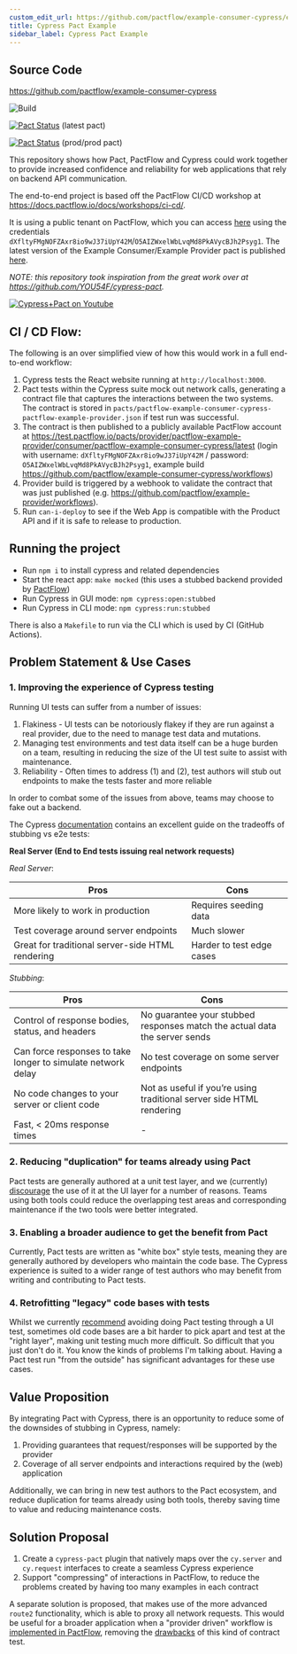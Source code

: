 ```yaml
---
custom_edit_url: https://github.com/pactflow/example-consumer-cypress/edit/master/README.md
title: Cypress Pact Example
sidebar_label: Cypress Pact Example
---
```


<!-- This file has been synced from the pactflow/example-consumer-cypress repository. Please do not edit it directly. The URL of the source file can be found in the custom_edit_url value above -->

## Source Code

https://github.com/pactflow/example-consumer-cypress


![Build](https://github.com/pactflow/example-consumer-cypress/workflows/Build/badge.svg)

[![Pact Status](https://test.pactflow.io/pacts/provider/pactflow-example-provider/consumer/pactflow-example-consumer-cypress/latest/badge.svg)](https://test.pactflow.io/pacts/provider/pactflow-example-provider/consumer/pactflow-example-consumer-cypress/latest) (latest pact)

[![Pact Status](https://test.pactflow.io/pacts/provider/pactflow-example-provider/consumer/pactflow-example-consumer-cypress/latest/prod/badge.svg)](https://test.pactflow.io/pacts/provider/pactflow-example-provider/consumer/pactflow-example-consumer-cypress/latest/prod) (prod/prod pact)

This repository shows how Pact, PactFlow and Cypress could work together to provide increased confidence and reliability for web applications that rely on backend API communication.

The end-to-end project is based off the PactFlow CI/CD workshop at https://docs.pactflow.io/docs/workshops/ci-cd/.

It is using a public tenant on PactFlow, which you can access [here](https://test.pactflow.io/) using the credentials `dXfltyFMgNOFZAxr8io9wJ37iUpY42M`/`O5AIZWxelWbLvqMd8PkAVycBJh2Psyg1`. The latest version of the Example Consumer/Example Provider pact is published [here](https://test.pactflow.io/pacts/provider/pactflow-example-provider/consumer/pactflow-example-consumer-cypress/latest).

_NOTE: this repository took inspiration from the great work over at https://github.com/YOU54F/cypress-pact._

[![Cypress+Pact on Youtube](https://img.youtube.com/vi/jTuuYMFJBBQ/0.jpg)](https://youtu.be/jTuuYMFJBBQ)

## CI / CD Flow:

The following is an over simplified view of how this would work in a full end-to-end workflow:

1. Cypress tests the React website running at `http://localhost:3000`.
1. Pact tests within the Cypress suite mock out network calls, generating a contract file that captures the interactions between the two systems. The contract is stored in `pacts/pactflow-example-consumer-cypress-pactflow-example-provider.json` if test run was successful.
2. The contract is then published to a publicly available PactFlow account at https://test.pactflow.io/pacts/provider/pactflow-example-provider/consumer/pactflow-example-consumer-cypress/latest (login with username: `dXfltyFMgNOFZAxr8io9wJ37iUpY42M` / password: `O5AIZWxelWbLvqMd8PkAVycBJh2Psyg1`, example build https://github.com/pactflow/example-consumer-cypress/workflows)
3. Provider build is triggered by a webhook to validate the contract that was just published (e.g. https://github.com/pactflow/example-provider/workflows).
4. Run `can-i-deploy` to see if the Web App is compatible with the Product API and if it is safe to release to production.

## Running the project

- Run `npm i` to install cypress and related dependencies
- Start the react app: `make mocked` (this uses a stubbed backend provided by [PactFlow](https://pactflow.io/features))
- Run Cypress in GUI mode: `npm cypress:open:stubbed`
- Run Cypress in CLI mode: `npm cypress:run:stubbed`

There is also a `Makefile` to run via the CLI which is used by CI (GitHub Actions).

## Problem Statement & Use Cases

### 1. Improving the experience of Cypress testing

Running UI tests can suffer from a number of issues:

1. Flakiness - UI tests can be notoriously flakey if they are run against a real provider, due to the need to manage test data and mutations.
1. Managing test environments and test data itself can be a huge burden on a team, resulting in reducing the size of the UI test suite to assist with maintenance.
1. Reliability - Often times to address (1) and (2), test authors will stub out endpoints to make the tests faster and more reliable

In order to combat some of the issues from above, teams may choose to fake out a backend.

The Cypress [documentation](https://docs.cypress.io/guides/guides/network-requests.html#Testing-Strategies) contains an excellent guide on the tradeoffs of stubbing vs e2e tests:

**Real Server (End to End tests issuing real network requests)**

_Real Server_:

| Pros                                             | Cons                      |
| ------------------------------------------------ | ------------------------- |
| More likely to work in production                | Requires seeding data     |
| Test coverage around server endpoints            | Much slower               |
| Great for traditional server-side HTML rendering | Harder to test edge cases |

_Stubbing_:

| Pros                                                         | Cons                                                                       |
| ------------------------------------------------------------ | -------------------------------------------------------------------------- |
| Control of response bodies, status, and headers              | No guarantee your stubbed responses match the actual data the server sends |
| Can force responses to take longer to simulate network delay | No test coverage on some server endpoints                                  |
| No code changes to your server or client code                | Not as useful if you’re using traditional server side HTML rendering       |
| Fast, < 20ms response times                                  | -                                                                          |

### 2. Reducing "duplication" for teams already using Pact

Pact tests are generally authored at a unit test layer, and we (currently) [discourage](https://docs.pact.io/consumer/#avoid-using-pact-for-tests-that-involve-the-ui) the use of it at the UI layer for a number of reasons. Teams using both tools could reduce the overlapping test areas and corresponding maintenance if the two tools were better integrated.

### 3. Enabling a broader audience to get the benefit from Pact

Currently, Pact tests are written as "white box" style tests, meaning they are generally authored by developers who maintain the code base. The Cypress experience is suited to a wider range of test authors who may benefit from writing and contributing to Pact tests.

### 4. Retrofitting "legacy" code bases with tests

Whilst we currently [recommend](https://docs.pact.io/consumer/#avoid-using-pact-for-tests-that-involve-the-ui) avoiding doing Pact testing through a UI test, sometimes old code bases are a bit harder to pick apart and test at the "right layer", making unit testing much more difficult. So difficult that you just don't do it. You know the kinds of problems I'm talking about. Having a Pact test run "from the outside" has significant advantages for these use cases.

## Value Proposition

By integrating Pact with Cypress, there is an opportunity to reduce some of the downsides of stubbing in Cypress, namely:

1. Providing guarantees that request/responses will be supported by the provider
1. Coverage of all server endpoints and interactions required by the (web) application

Additionally, we can bring in new test authors to the Pact ecosystem, and reduce duplication for teams already using both tools, thereby saving time to value and reducing maintenance costs.

## Solution Proposal

1. Create a `cypress-pact` plugin that natively maps over the `cy.server` and `cy.request` interfaces to create a seamless Cypress experience
1. Support "compressing" of interactions in PactFlow, to reduce the problems created by having too many examples in each contract

A separate solution is proposed, that makes use of the more advanced `route2` functionality, which is able to proxy all network requests. This would be useful for a broader application when a "provider driven" workflow is [implemented in PactFlow](https://github.com/pactflow/roadmap/issues/4), removing the [drawbacks](https://docs.pact.io/consumer/using_pact_to_support_ui_testing/) of this kind of contract test.
